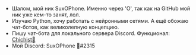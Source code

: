 - Шалом, мой ник SuxOPhone. Именно через 'O', так как на GitHub мой ник уже кем-то занят, лол.
- Изучаю Python, хочу работать с нейронными сетями. А ещё обожаю чат-ботов, как великолепную концепцию.
- Пишу чат-бота для локального сервера Discord. Функционал: [Chichist🤙](https://github.com/Sux0Phone/Chichist)  
- Мой Discord: SuxOPhone 🎷#2315
